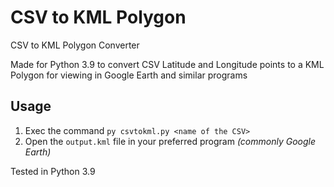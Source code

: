 # CSV to KML Polygon
CSV to KML Polygon Converter

Made for Python 3.9 to convert CSV Latitude and Longitude points to a KML Polygon for viewing in Google Earth and similar programs

## Usage
1. Exec the command `py csvtokml.py <name of the CSV>`
2. Open the `output.kml` file in your preferred program *(commonly Google Earth)*

Tested in Python 3.9
